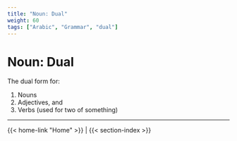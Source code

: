 ```yaml
---
title: "Noun: Dual"
weight: 60
tags: ["Arabic", "Grammar", "dual"]
---
```

# Noun: Dual
The dual form for:
1. Nouns
2. Adjectives, and
3. Verbs (used for two of something)

---
{{< home-link "Home" >}} | {{< section-index >}}  
